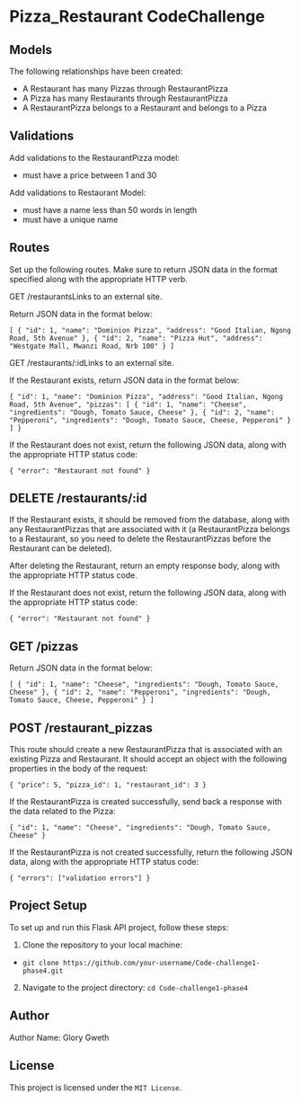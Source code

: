 # Pizza_Restaurant CodeChallenge

## Models

The following relationships have been created:
* A Restaurant has many Pizzas through RestaurantPizza
* A Pizza has many Restaurants through RestaurantPizza
* A RestaurantPizza belongs to a Restaurant and belongs to a Pizza



## Validations

Add validations to the RestaurantPizza model:

  * must have a price between 1 and 30

Add validations to Restaurant Model:

 * must have a name less than 50 words in length
 * must have a unique name


## Routes

Set up the following routes. Make sure to return JSON data in the format specified along with the appropriate HTTP verb.

GET /restaurantsLinks to an external site.

Return JSON data in the format below:

`[
  {
    "id": 1,
    "name": "Dominion Pizza",
    "address": "Good Italian, Ngong Road, 5th Avenue"
  },
  {
    "id": 2,
    "name": "Pizza Hut",
    "address": "Westgate Mall, Mwanzi Road, Nrb 100"
  }
]`


GET /restaurants/:idLinks to an external site.

If the Restaurant exists, return JSON data in the format below:

`{
  "id": 1,
  "name": "Dominion Pizza",
  "address": "Good Italian, Ngong Road, 5th Avenue",
  "pizzas": [
    {
      "id": 1,
      "name": "Cheese",
      "ingredients": "Dough, Tomato Sauce, Cheese"
    },
    {
      "id": 2,
      "name": "Pepperoni",
      "ingredients": "Dough, Tomato Sauce, Cheese, Pepperoni"
    }
  ]
}`

If the Restaurant does not exist, return the following JSON data, along with the appropriate HTTP status code:

`{
  "error": "Restaurant not found"
}`


## DELETE /restaurants/:id

If the Restaurant exists, it should be removed from the database, along with any RestaurantPizzas that are associated with it (a RestaurantPizza belongs to a Restaurant, so you need to delete the RestaurantPizzas before the Restaurant can be deleted).

After deleting the Restaurant, return an empty response body, along with the appropriate HTTP status code.

If the Restaurant does not exist, return the following JSON data, along with the appropriate HTTP status code:

`{
  "error": "Restaurant not found"
}`

## GET /pizzas

Return JSON data in the format below:

`[
  {
    "id": 1,
    "name": "Cheese",
    "ingredients": "Dough, Tomato Sauce, Cheese"
  },
  {
    "id": 2,
    "name": "Pepperoni",
    "ingredients": "Dough, Tomato Sauce, Cheese, Pepperoni"
  }
]`

## POST /restaurant_pizzas

This route should create a new RestaurantPizza that is associated with an existing Pizza and Restaurant. It should accept an object with the following properties in the body of the request:

`{
  "price": 5,
  "pizza_id": 1,
  "restaurant_id": 3
}`

If the RestaurantPizza is created successfully, send back a response with the data related to the Pizza:

`{
  "id": 1,
  "name": "Cheese",
  "ingredients": "Dough, Tomato Sauce, Cheese"
}`

If the RestaurantPizza is not created successfully, return the following JSON data, along with the appropriate HTTP status code:

`{
  "errors": ["validation errors"]
}`

## Project Setup

To set up and run this Flask API project, follow these steps:

1. Clone the repository to your local machine:
- `git clone https://github.com/your-username/Code-challenge1-phase4.git`
2.  Navigate to the project directory:
`cd Code-challenge1-phase4`

## Author
Author Name: Glory Gweth

## License
This project is licensed under the `MIT License`.